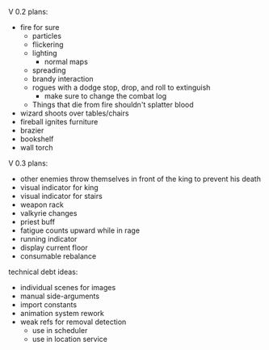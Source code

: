 
V 0.2 plans:

- fire for sure
  - particles
  + flickering
  - lighting
    - normal maps
  - spreading
  - brandy interaction
  - rogues with a dodge stop, drop, and roll to extinguish
    - make sure to change the combat log
  - Things that die from fire shouldn't splatter blood
- wizard shoots over tables/chairs
- fireball ignites furniture
- brazier
- bookshelf
- wall torch

V 0.3 plans:

- other enemies throw themselves in front of the king to prevent his death
- visual indicator for king
- visual indicator for stairs
- weapon rack
- valkyrie changes
- priest buff
- fatigue counts upward while in rage
- running indicator
- display current floor
- consumable rebalance

technical debt ideas:
  - individual scenes for images
  - manual side-arguments
  - import constants
  - animation system rework
  - weak refs for removal detection
    - use in scheduler
    - use in location service

